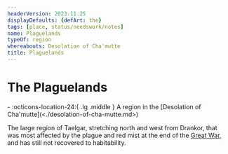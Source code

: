 ```yaml
---
headerVersion: 2023.11.25
displayDefaults: {defArt: the}
tags: [place, status/needswork/notes]
name: Plaguelands
typeOf: region
whereabouts: Desolation of Cha'mutte
title: Plaguelands
---
```

# The Plaguelands
<div class="grid cards ext-narrow-margin ext-one-column" markdown>
-    :octicons-location-24:{ .lg .middle } A region in the [Desolation of Cha'mutte](<./desolation-of-cha-mutte.md>)  
</div>


The large region of Taelgar, stretching north and west from Drankor, that was most affected by the plague and red mist at the end of the [Great War](<../../events/1500s/great-war.md>), and has still not recovered to habitability. 

